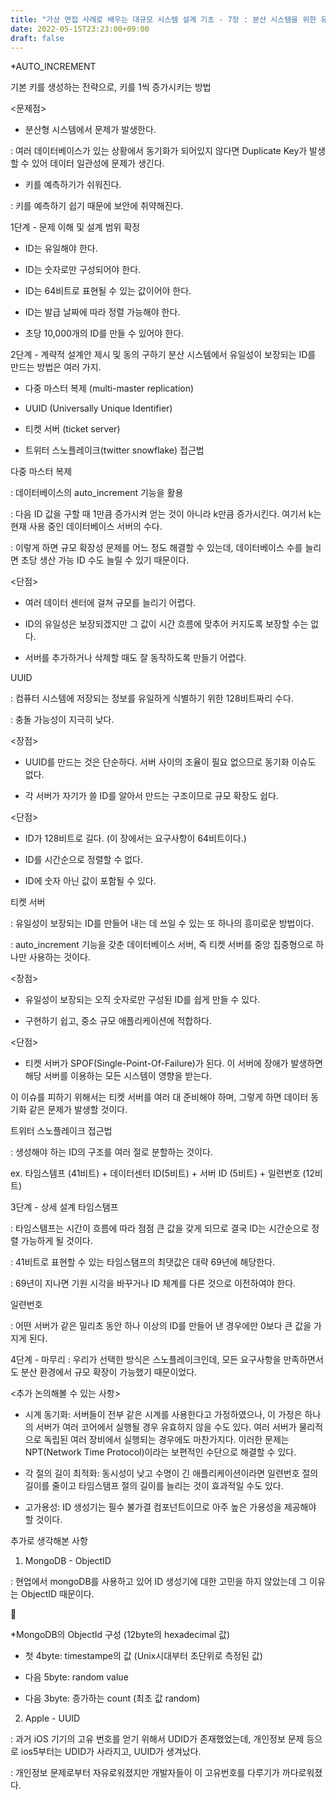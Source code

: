 ```yaml
---
title: "가상 면접 사례로 배우는 대규모 시스템 설계 기초 - 7장 : 분산 시스템을 위한 유일 ID 생성기 설계"
date: 2022-05-15T23:23:00+09:00
draft: false
---
```


*AUTO_INCREMENT

기본 키를 생성하는 전략으로, 키를 1씩 증가시키는 방법



<문제점>

- 분산형 시스템에서 문제가 발생한다.

: 여러 데이터베이스가 있는 상황에서 동기화가 되어있지 않다면 Duplicate Key가 발생할 수 있어 데이터 일관성에 문제가 생긴다.

- 키를 예측하기가 쉬워진다.

: 키를 예측하기 쉽기 때문에 보안에 취약해진다.



1단계 - 문제 이해 및 설계 범위 확정
- ID는 유일해야 한다.

- ID는 숫자로만 구성되어야 한다.

- ID는 64비트로 표현될 수 있는 값이어야 한다.

- ID는 발급 날짜에 따라 정렬 가능해야 한다.

- 초당 10,000개의 ID를 만들 수 있어야 한다.



2단계 - 계략적 설계안 제시 및 동의 구하기
분산 시스템에서 유일성이 보장되는 ID를 만드는 방법은 여러 가지.

- 다중 마스터 복제 (multi-master replication)

- UUID (Universally Unique Identifier)

- 티켓 서버 (ticket server)

- 트위터 스노플레이크(twitter snowflake) 접근법





다중 마스터 복제

: 데이터베이스의 auto_increment 기능을 활용

: 다음 ID 값을 구할 때 1만큼 증가시켜 얻는 것이 아니라 k만큼 증가시킨다. 여기서 k는 현재 사용 중인 데이터베이스 서버의 수다.

: 이렇게 하면 규모 확장성 문제를 어느 정도 해결할 수 있는데, 데이터베이스 수를 늘리면 초당 생산 가능 ID 수도 늘릴 수 있기 때문이다.



<단점>

- 여러 데이터 센터에 걸쳐 규모를 늘리기 어렵다.

- ID의 유일성은 보장되겠지만 그 값이 시간 흐름에 맞추어 커지도록 보장할 수는 없다.

- 서버를 추가하거나 삭제할 때도 잘 동작하도록 만들기 어렵다.



UUID

: 컴퓨터 시스템에 저장되는 정보를 유일하게 식별하기 위한 128비트짜리 수다.

: 충돌 가능성이 지극히 낮다.



<장점>

- UUID를 만드는 것은 단순하다. 서버 사이의 조율이 필요 없으므로 동기화 이슈도 없다.

- 각 서버가 자기가 쓸 ID를 알아서 만드는 구조이므로 규모 확장도 쉽다.



<단점>

- ID가 128비트로 길다. (이 장에서는 요구사항이 64비트이다.)

- ID를 시간순으로 정렬할 수 없다.

- ID에 숫자 아닌 값이 포함될 수 있다.





티켓 서버

: 유일성이 보장되는 ID를 만들어 내는 데 쓰일 수 있는 또 하나의 흥미로운 방법이다.

: auto_increment 기능을 갖춘 데이터베이스 서버, 즉 티켓 서버를 중앙 집중형으로 하나만 사용하는 것이다.



<장점>

- 유일성이 보장되는 오직 숫자로만 구성된 ID를 쉽게 만들 수 있다.

- 구현하기 쉽고, 중소 규모 애플리케이션에 적합하다.



<단점>

- 티켓 서버가 SPOF(Single-Point-Of-Failure)가 된다. 이 서버에 장애가 발생하면 해당 서버를 이용하는 모든 시스템이 영향을 받는다.

이 이슈를 피하기 위해서는 티켓 서버를 여러 대 준비해야 하며, 그렇게 하면 데이터 동기화 같은 문제가 발생할 것이다.





트위터 스노플레이크 접근법

: 생성해야 하는 ID의 구조를 여러 절로 분할하는 것이다.

ex. 타임스템프 (41비트) + 데이터센터 ID(5비트) + 서버 ID (5비트) + 일련번호 (12비트)



3단계 - 상세 설계
타임스탬프

: 타임스탬프는 시간이 흐름에 따라 점점 큰 값을 갖게 되므로 결국 ID는 시간순으로 정렬 가능하게 될 것이다.

: 41비트로 표현할 수 있는 타임스탬프의 최댓값은 대략 69년에 해당한다.

: 69년이 지나면 기원 시각을 바꾸거나 ID 체계를 다른 것으로 이전하여야 한다.



일련번호

: 어떤 서버가 같은 밀리초 동안 하나 이상의 ID를 만들어 낸 경우에만 0보다 큰 값을 가지게 된다.



4단계 - 마무리
: 우리가 선택한 방식은 스노플레이크인데, 모든 요구사항을 만족하면서도 분산 환경에서 규모 확장이 가능했기 때문이었다.



<추가 논의해볼 수 있는 사항>

- 시계 동기화: 서버들이 전부 같은 시계를 사용한다고 가정하였으나, 이 가정은 하나의 서버가 여러 코어에서 실행될 경우 유효하지 않을 수도 있다. 여러 서버가 물리적으로 독립된 여러 장비에서 실행되는 경우에도 마찬가지다. 이러한 문제는 NPT(Network Time Protocol)이라는 보편적인 수단으로 해결할 수 있다.

- 각 절의 길이 최적화: 동시성이 낮고 수명이 긴 애플리케이션이라면 일련번호 절의 길이를 줄이고 타임스탬프 절의 길이를 늘리는 것이 효과적일 수도 있다.

- 고가용성: ID 생성기는 필수 불가결 컴포넌트이므로 아주 높은 가용성을 제공해야 할 것이다.



추가로 생각해본 사항
1. MongoDB - ObjectID

: 현업에서 mongoDB를 사용하고 있어 ID 생성기에 대한 고민을 하지 않았는데 그 이유는 ObjectID 때문이다.



*MongoDB의 ObjectId 구성 (12byte의 hexadecimal 값)

- 첫 4byte: timestampe의 값 (Unix시대부터 초단위로 측정된 값)

- 다음 5byte: random value

- 다음 3byte: 증가하는 count (최초 값 random)



2. Apple - UUID

: 과거 iOS 기기의 고유 번호를 얻기 위해서 UDID가 존재했었는데, 개인정보 문제 등으로 ios5부터는 UDID가 사라지고, UUID가 생겨났다.

: 개인정보 문제로부터 자유로워졌지만 개발자들이 이 고유번호를 다루기가 까다로워졌다.

 